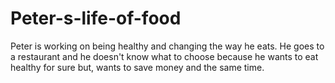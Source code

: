 # Peter-s-life-of-food
Peter is working on being healthy and changing the way he eats. He goes to a restaurant and he doesn't know what to choose because he wants to eat healthy for sure but, wants to save money and the same time.
